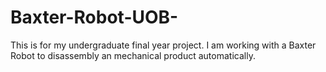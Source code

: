 # Baxter-Robot-UOB-
This is for my undergraduate final year project. I am working with a Baxter Robot to disassembly an mechanical product automatically.
